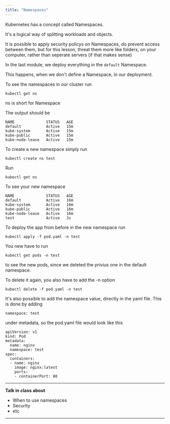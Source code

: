 ```yaml
---
title: "Namespaces"
---
```


Kubernetes has a concept called Namespaces.

It's a logical way of splitting workloads and objects.

It is possible to apply security policys on Namespaces, do prevent access between them, but for this lesson, threat them more like folders, on your computer, rather than seperate servers (if that makes sense)

In the last module, we deploy everything in the `default` Namespace.

This happens, when we don't define a Namespace, in our deployment.

To see the namespaces in our cluster run
```execute
kubectl get ns
```
ns is short for Namespace

The output should be 
```
NAME              STATUS   AGE
default           Active   15m
kube-system       Active   15m
kube-public       Active   15m
kube-node-lease   Active   15m
```

To create a new namespace simply run
```execute
kubectl create ns test
```
Run
```execute
kubectl get ns
```
To see your new namespace
```
NAME              STATUS   AGE
default           Active   16m
kube-system       Active   16m
kube-public       Active   16m
kube-node-lease   Active   16m
test              Active   3s
```

To deploy the app from before in the new namespace run
```execute
kubectl apply -f pod.yaml -n test
```

You new have to run 
```execute
kubectl get pods -n test
```
to see the new pods, since we deleted the privius one in the default namespace.

To delete it again, you also have to add the -n option
```execute
kubectl delete -f pod.yaml -n test
```

It's also possible to add the namespace value, directly in the yaml file.
This is done by adding 
```
namespace: test
```

under metadata, so the pod.yaml file would look like this
```
apiVersion: v1
kind: Pod
metadata:
  name: nginx
  namespace: test
spec:
  containers:
  - name: nginx
    image: nginx:latest
    ports:
    - containerPort: 80
```

---
**Talk in class about**
- When to use namespaces
- Security
- etc
---
